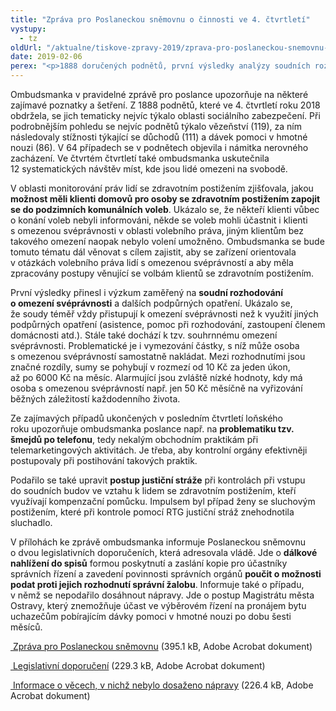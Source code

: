 ```yaml
---
title: "Zpráva pro Poslaneckou sněmovnu o činnosti ve 4. čtvrtletí"
vystupy:
  - tz
oldUrl: "/aktualne/tiskove-zpravy-2019/zprava-pro-poslaneckou-snemovnu-o-cinnosti-ve-4-ctvrtleti"
date: 2019-02-06
perex: "<p>1888 doručených podnětů, první výsledky analýzy soudních rozhodnutí o omezení svéprávnosti, účast klientů domovů pro osoby se zdravotním postižením ve volbách, „šmejdi“ po telefonu, problém podání žádosti o pas na zastupitelském úřadu v cizině… tato a další zajímavá témata shrnula ombudsmanka v pravidelné zprávě pro poslance.</p>"
---
```


<!-- imported from the old website -->

<p>Ombudsmanka v pravidelné zprávě pro poslance upozorňuje na některé zajímavé poznatky a šetření. Z 1888 podnětů, které ve 4. čtvrtletí roku 2018 obdržela, se jich tematicky nejvíc týkalo oblasti sociálního zabezpečení. Při podrobnějším pohledu se nejvíc podnětů týkalo vězeňství (119), za ním následovaly stížnosti týkající se důchodů (111) a dávek pomoci v hmotné nouzi (86). V 64 případech se v podnětech objevila i námitka nerovného zacházení. Ve čtvrtém čtvrtletí také ombudsmanka uskutečnila 12 systematických návštěv míst, kde jsou lidé omezeni na svobodě. </p> <p>V oblasti monitorování práv lidí se zdravotním postižením zjišťovala, jakou <b>možnost měli klienti domovů pro osoby se zdravotním postižením zapojit se do podzimních komunálních voleb</b>. Ukázalo se, že někteří klienti vůbec o konání voleb nebyli informováni, někde se voleb mohli účastnit i klienti s omezenou svéprávnosti v oblasti volebního práva, jiným klientům bez takového omezení naopak nebylo volení umožněno. Ombudsmanka se bude tomuto tématu dál věnovat s cílem zajistit, aby se zařízení orientovala v otázkách volebního práva lidí s omezenou svéprávností a aby měla zpracovány postupy věnující se volbám klientů se zdravotním postižením.</p> <p>První výsledky přinesl i výzkum zaměřený na <b>soudní rozhodování o omezení svéprávnosti</b> a dalších podpůrných opatření. Ukázalo se, že soudy téměř vždy přistupují k omezení svéprávnosti než k využití jiných podpůrných opatření (asistence, pomoc při rozhodování, zastoupení členem domácnosti atd.). Stále také dochází k tzv. souhrnnému omezení svéprávnosti. Problematické je i vymezování částky, s níž může osoba s omezenou svéprávností samostatně nakládat. Mezi rozhodnutími jsou značné rozdíly, sumy se pohybují v rozmezí od 10 Kč za jeden úkon, až po 6000 Kč na měsíc. Alarmující jsou zvláště nízké hodnoty, kdy má osoba s omezenou svéprávností např. jen 50 Kč měsíčně na vyřizování běžných záležitostí každodenního života.</p> <p>Ze zajímavých případů ukončených v posledním čtvrtletí loňského roku upozorňuje ombudsmanka poslance např. na <b>problematiku tzv. šmejdů po telefonu</b>, tedy nekalým obchodním praktikám při telemarketingových aktivitách. Je třeba, aby kontrolní orgány efektivněji postupovaly při postihování takových praktik. </p> <p>Podařilo se také upravit <b>postup justiční stráže</b> při kontrolách při vstupu do soudních budov ve vztahu k lidem se zdravotním postižením, kteří využívají kompenzační pomůcku. Impulsem byl případ ženy se sluchovým postižením, které při kontrole pomocí RTG justiční stráž znehodnotila sluchadlo.</p> <p>V přílohách ke zprávě ombudsmanka informuje Poslaneckou sněmovnu o dvou legislativních doporučeních, která adresovala vládě. Jde o <b>dálkové nahlížení do spisů</b> formou poskytnutí a zaslání kopie pro účastníky správních řízení a zavedení povinnosti správních orgánů <b>poučit o možnosti podat proti jejich rozhodnutí správní žalobu</b>. Informuje také o případu, v němž se nepodařilo dosáhnout nápravy. Jde o postup Magistrátu města Ostravy, který znemožňuje účast ve výběrovém řízení na pronájem bytu uchazečům pobírajícím dávky pomoci v hmotné nouzi po dobu šesti měsíců.</p> <p><a title="Otevření do nového okna" href="/uploads-import/zpravy_pro_poslaneckou_snemovnu/Ctvrtletky/2018/2018-IV-Q.pdf" target="_blank"> Zpráva pro Poslaneckou sněmovnu</a> (395.1 kB, Adobe Acrobat dokument)</p> <p><a title="Otevření do nového okna" href="/uploads-import/zpravy_pro_poslaneckou_snemovnu/Ctvrtletky/2018/2018-IV-Q-doporuceni.pdf" target="_blank"> Legislativní doporučení</a> (229.3 kB, Adobe Acrobat dokument)</p> <p><a title="Otevření do nového okna" href="/uploads-import/zpravy_pro_poslaneckou_snemovnu/Ctvrtletky/2018/2018-IV-Q-sankce.pdf" target="_blank"> Informace o věcech, v nichž nebylo dosaženo nápravy</a> (226.4 kB, Adobe Acrobat dokument)</p>
